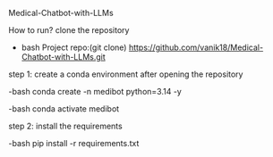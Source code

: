Medical-Chatbot-with-LLMs

How to run?
 clone the repository 

 - bash
 Project repo:(git clone) https://github.com/vanik18/Medical-Chatbot-with-LLMs.git

 step 1: create a conda environment after opening the repository 

 -bash 
 conda create -n medibot python=3.14 -y

-bash 
conda activate medibot 

step 2: install the requirements

-bash
pip install -r requirements.txt



